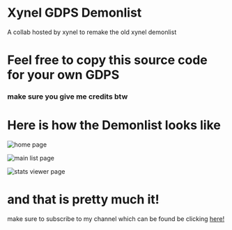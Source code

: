 # Xynel GDPS Demonlist

A collab hosted by xynel to remake the old xynel demonlist

# Feel free to copy this source code for your own GDPS

### make sure you give me credits btw

# Here is how the Demonlist looks like

![home page](https://cdn.discordapp.com/attachments/735594781677453362/933671456024436816/unknown.png)

![main list page](https://cdn.discordapp.com/attachments/735594781677453362/933671828575121418/unknown.png)

![stats viewer page](https://cdn.discordapp.com/attachments/735594781677453362/933672466679742534/unknown.png)


# and that is pretty much it!

make sure to subscribe to my channel which can be found be clicking [here!](https://www.youtube.com/c/derpxdxz?sub_confirmation=1)

